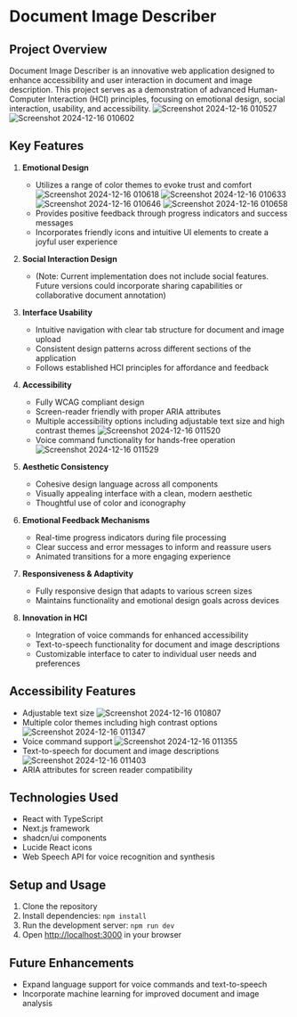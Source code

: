 # Document Image Describer

## Project Overview

Document Image Describer is an innovative web application designed to enhance accessibility and user interaction in document and image description. This project serves as a demonstration of advanced Human-Computer Interaction (HCI) principles, focusing on emotional design, social interaction, usability, and accessibility.
![Screenshot 2024-12-16 010527](https://github.com/user-attachments/assets/0057116a-e7ca-4beb-8539-4187e04826b6)
![Screenshot 2024-12-16 010602](https://github.com/user-attachments/assets/ebec8bec-100f-4ef4-9a69-abadf00d79de)

## Key Features

1. **Emotional Design**
   - Utilizes a range of color themes to evoke trust and comfort
     ![Screenshot 2024-12-16 010618](https://github.com/user-attachments/assets/c5bd9fdd-b21a-4d38-9d1a-060b40144819)
     ![Screenshot 2024-12-16 010633](https://github.com/user-attachments/assets/56e58bd5-439d-4587-88e0-8185b8c9e1aa)
     ![Screenshot 2024-12-16 010646](https://github.com/user-attachments/assets/fa429da4-8658-474e-8c4d-fbb33707e356)
     ![Screenshot 2024-12-16 010658](https://github.com/user-attachments/assets/aff6eea2-a307-4c27-862c-dad1261f65a1)
   - Provides positive feedback through progress indicators and success messages
   - Incorporates friendly icons and intuitive UI elements to create a joyful user experience

1. **Social Interaction Design**
   - (Note: Current implementation does not include social features. Future versions could incorporate sharing capabilities or collaborative document annotation)

2. **Interface Usability**
   - Intuitive navigation with clear tab structure for document and image upload
   - Consistent design patterns across different sections of the application
   - Follows established HCI principles for affordance and feedback

3. **Accessibility**
   - Fully WCAG compliant design
   - Screen-reader friendly with proper ARIA attributes
   - Multiple accessibility options including adjustable text size and high contrast themes
     ![Screenshot 2024-12-16 011520](https://github.com/user-attachments/assets/c711f240-c899-4e02-99d5-43e15b724347)
   - Voice command functionality for hands-free operation
     ![Screenshot 2024-12-16 011529](https://github.com/user-attachments/assets/1e7584e8-abc6-47c3-94fe-cdf8ab038234)

4. **Aesthetic Consistency**
   - Cohesive design language across all components
   - Visually appealing interface with a clean, modern aesthetic
   - Thoughtful use of color and iconography

5. **Emotional Feedback Mechanisms**
   - Real-time progress indicators during file processing
   - Clear success and error messages to inform and reassure users
   - Animated transitions for a more engaging experience

6. **Responsiveness & Adaptivity**
   - Fully responsive design that adapts to various screen sizes
   - Maintains functionality and emotional design goals across devices

7. **Innovation in HCI**
   - Integration of voice commands for enhanced accessibility
   - Text-to-speech functionality for document and image descriptions
   - Customizable interface to cater to individual user needs and preferences
  
## Accessibility Features

- Adjustable text size
  ![Screenshot 2024-12-16 010807](https://github.com/user-attachments/assets/76bd1033-3097-4102-ba9d-8c2fb64479ad)
- Multiple color themes including high contrast options
  ![Screenshot 2024-12-16 011347](https://github.com/user-attachments/assets/f98810fd-574d-42b1-98b8-e2e26ad2edb4)
- Voice command support
  ![Screenshot 2024-12-16 011355](https://github.com/user-attachments/assets/d27fe7eb-fa1c-4fb2-9705-2d8945bf2a22)
- Text-to-speech for document and image descriptions
  ![Screenshot 2024-12-16 011403](https://github.com/user-attachments/assets/68ce9854-0720-498e-8326-92b3287d908d)
- ARIA attributes for screen reader compatibility

## Technologies Used

- React with TypeScript
- Next.js framework
- shadcn/ui components
- Lucide React icons
- Web Speech API for voice recognition and synthesis

## Setup and Usage

1. Clone the repository
2. Install dependencies: `npm install`
3. Run the development server: `npm run dev`
4. Open [http://localhost:3000](http://localhost:3000) in your browser

## Future Enhancements

- Expand language support for voice commands and text-to-speech
- Incorporate machine learning for improved document and image analysis
